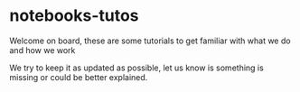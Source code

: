 # notebooks-tutos

Welcome on board, these are some tutorials to get familiar with what we do and how we work

We try to keep it as updated as possible, let us know is something is missing or could be better explained.
